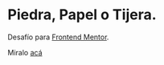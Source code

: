 # Piedra, Papel o Tijera.

Desafío para [Frontend Mentor](https://www.frontendmentor.io/).

Miralo [acá](https://frontend-mentor-rock-paper-scissors.netlify.app/)
